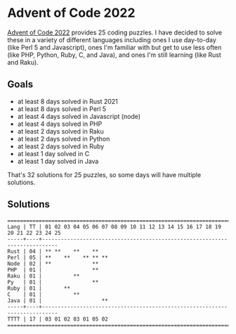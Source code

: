# Advent of Code 2022

[Advent of Code 2022](https://adventofcode.com/2022/) provides 25 coding
puzzles. I have decided to solve these in a variety of different languages
including ones I use day-to-day (like Perl 5 and Javascript), ones I'm
familiar with but get to use less often (like PHP, Python, Ruby, C, and Java),
and ones I'm still learning (like Rust and Raku).

## Goals

- at least 8 days solved in Rust 2021
- at least 8 days solved in Perl 5
- at least 4 days solved in Javascript (node)
- at least 4 days solved in PHP
- at least 2 days solved in Raku
- at least 2 days solved in Python
- at least 2 days solved in Ruby
- at least 1 day solved in C
- at least 1 day solved in Java

That's 32 solutions for 25 puzzles, so some days will have multiple solutions.

## Solutions

```text
======================================================================================
Lang | TT | 01 02 03 04 05 06 07 08 09 10 11 12 13 14 15 16 17 18 19 20 21 22 23 24 25
-----+----+---------------------------------------------------------------------------
Rust | 04 | ** **    **    **
Perl | 05 | **    **    ** ** **
Node | 02 | **             **
PHP  | 01 |                **
Raku | 01 |          **
Py   | 01 |                **
Ruby | 01 |       **
C    | 01 |          **
Java | 01 |                   **
-----+----+---------------------------------------------------------------------------
TTTT | 17 | 03 01 02 03 01 05 02
======================================================================================
```
